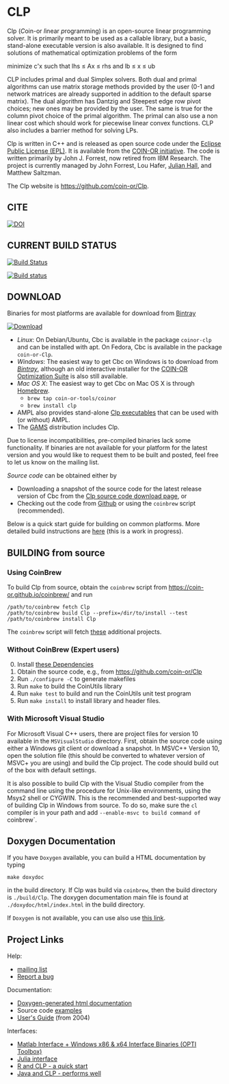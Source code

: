 # CLP

Clp (*C*oin-or *l*inear *p*rogramming) is an open-source linear programming solver.
It is primarily meant to be used as a callable library, but a basic, stand-alone executable version is also available.
It is designed to find solutions of mathematical optimization problems of the form

minimize   c'x
such that  lhs &le; Ax &le; rhs
and        lb &le; x &le; ub


CLP includes primal and dual Simplex solvers.
Both dual and primal algorithms can use matrix storage methods provided by the user (0-1 and network matrices are already supported in addition to the default sparse matrix).
The dual algorithm has Dantzig and Steepest edge row pivot choices; new ones may be provided by the user.
The same is true for the column pivot choice of the primal algorithm.
The primal can also use a non linear cost which should work for piecewise linear convex functions.
CLP also includes a barrier method for solving LPs.


Clp is written in C++ and is released as open source code under the [Eclipse Public License (EPL)](http://www.opensource.org/licenses/eclipse-1.0).
It is available from the [COIN-OR initiative](http://www.coin-or.org/).
The code is written primarily by John J. Forrest, now retired from IBM Research.
The project is currently managed by John Forrest, Lou Hafer, [Julian Hall](https://www.maths.ed.ac.uk/school-of-mathematics/people?person=47), and Matthew Saltzman.

The Clp website is https://github.com/coin-or/Clp.

## CITE

[![DOI](https://zenodo.org/badge/173496299.svg)](https://zenodo.org/badge/latestdoi/173496299)

## CURRENT BUILD STATUS

[![Build Status](https://travis-ci.org/coin-or/Clp.svg?branch=master)](https://travis-ci.org/coin-or/Clp)

[![Build status](https://ci.appveyor.com/api/projects/status/h3daf7woiig6n176?svg=true)](https://ci.appveyor.com/project/tkralphs/clp-m0kud)

## DOWNLOAD

Binaries for most platforms are available for download from [Bintray](https://bintray.com/coin-or/download/Clp)

[ ![Download](https://api.bintray.com/packages/coin-or/download/Cbc/images/download.svg?version=1.17) ](https://bintray.com/coin-or/download/Clp/1.17/link)

 * *Linux*: On Debian/Ubuntu, Cbc is available in the package `coinor-clp` and can be installed with apt. On Fedora, Cbc is available in the package `coin-or-Clp`.
 * *Windows*: The easiest way to get Cbc on Windows is to download from *[Bintray](https://bintray.com/coin-or/download/Clp)*, although an old interactive installer for the [COIN-OR Optimization Suite](http://www.coin-or.org/download/binary/CoinAll) is also still available.
 * *Mac OS X*: The easiest way to get Cbc on Mac OS X is through [Homebrew](https://brew.sh).
   * `brew tap coin-or-tools/coinor`
   * `brew install clp`
 * AMPL also provides stand-alone [Clp executables](http://ampl.com/products/solvers/open-source/#clp) that can be used with (or without) AMPL.
 * The [GAMS](http://www.gams.com) distribution includes Clp.

Due to license incompatibilities, pre-compiled binaries lack some functionality.
If binaries are not available for your platform for the latest version and you would like to request them to be built and posted, feel free to let us know on the mailing list.

*Source code* can be obtained either by

 * Downloading a snapshot of the source code for the latest release version of Cbc from the [Clp source code download page](http://www.coin-or.org/download/source/Clp), or
 * Checking out the code from [Github](https://github.com/coin-or/Clp) or using the `coinbrew` script (recommended). 

Below is a quick start guide for building on common platforms. More detailed
build instructions are
[here](https://coin-or.github.io/user_introduction.html) (this is a work in
progress).

## BUILDING from source

### Using CoinBrew

To build Clp from source, obtain the `coinbrew` script from
https://coin-or.github.io/coinbrew/
and run


    /path/to/coinbrew fetch Clp
    /path/to/coinbrew build Clp --prefix=/dir/to/install --test
    /path/to/coinbrew install Clp

The `coinbrew` script will fetch [these](Dependencies) additional projects.


### Without CoinBrew (Expert users)

 0. Install [these Dependencies](Dependencies)
 1. Obtain the source code, e.g., from https://github.com/coin-or/Clp
 2. Run `./configure -C` to generate makefiles
 3. Run `make` to build the CoinUtils library
 4. Run `make test` to build and run the CoinUtils unit test program
 5. Run `make install` to install library and header files.

### With Microsoft Visual Studio

For Microsoft Visual C++ users, there are project files for version 10
available in the `MSVisualStudio` directory. First, obtain the source code
using either a Windows git client or download a snapshot. In MSVC++ Version
10, open the solution file (this should be converted to whatever version of
MSVC+ you are using) and build the Clp project. The code should build out of
the box with default settings.

It is also possible to build Clp with the Visual Studio compiler from the
command line using the procedure for Unix-like environments, using the Msys2
shell or CYGWIN. This is the recommended and best-supported way of building
Clp in Windows from source. To do so, make sure the `cl` compiler is in your
path and add `--enable-msvc to build command of `coinbrew`.  

## Doxygen Documentation

If you have `Doxygen` available, you can build a HTML documentation by typing

 `make doxydoc` 

in the build directory.
If Clp was build via `coinbrew`, then the build directory is `./build/Clp`.
The doxygen documentation main file is found at `./doxydoc/html/index.html` in the build directory.

If `Doxygen` is not available, you can use also use [this link](http://www.coin-or.org/Doxygen/Clp).

## Project Links

Help:
 * [mailing list](http://list.coin-or.org/mailman/listinfo/clp)
 * [Report a bug](https://github.com/coin-or/Clp/issues/new)
 
Documentation:
 * [Doxygen-generated html documentation](http://www.coin-or.org/Doxygen/Clp)
 * Source code [examples](https://github.com/coin-or/Clp/tree/master/examples)
 * [User's Guide](https://coin-or.github.io/Clp) (from 2004)

Interfaces:
 * [Matlab Interface + Windows x86 & x64 Interface Binaries (OPTI Toolbox)](https://www.inverseproblem.co.nz/OPTI/)
 * [Julia interface](https://github.com/JuliaOpt/Clp.jl)
 * [R and CLP - a quick start](https://cran.r-project.org/web/packages/clpAPI/vignettes/clpAPI.pdf)
 * [Java and CLP - performs well](http://orinanobworld.blogspot.co.uk/2016/06/using-clp-with-java.html)

